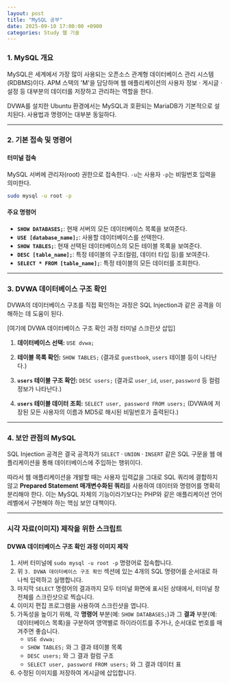 ```yaml
---
layout: post
title: "MySQL 공부"
date: 2025-09-10 17:00:00 +0900
categories: Study 웹 기술
---
```


### 1. MySQL 개요

MySQL은 세계에서 가장 많이 사용되는 오픈소스 관계형 데이터베이스 관리 시스템(RDBMS)이다. APM 스택의 'M'을 담당하며 웹 애플리케이션의 사용자 정보 · 게시글 · 설정 등 대부분의 데이터를 저장하고 관리하는 역할을 한다.

DVWA를 설치한 Ubuntu 환경에서는 MySQL과 호환되는 MariaDB가 기본적으로 설치된다. 사용법과 명령어는 대부분 동일하다.

---

### 2. 기본 접속 및 명령어

#### **터미널 접속**
MySQL 서버에 관리자(root) 권한으로 접속한다. `-u`는 사용자 `-p`는 비밀번호 입력을 의미한다.
```bash
sudo mysql -u root -p
```

#### **주요 명령어**
*   **`SHOW DATABASES;`**: 현재 서버의 모든 데이터베이스 목록을 보여준다.
*   **`USE [database_name];`**: 사용할 데이터베이스를 선택한다.
*   **`SHOW TABLES;`**: 현재 선택된 데이터베이스의 모든 테이블 목록을 보여준다.
*   **`DESC [table_name];`**: 특정 테이블의 구조(컬럼, 데이터 타입 등)를 보여준다.
*   **`SELECT * FROM [table_name];`**: 특정 테이블의 모든 데이터를 조회한다.

---

### 3. DVWA 데이터베이스 구조 확인

DVWA의 데이터베이스 구조를 직접 확인하는 과정은 SQL Injection과 같은 공격을 이해하는 데 도움이 된다.

[여기에 DVWA 데이터베이스 구조 확인 과정 터미널 스크린샷 삽입]

1.  **데이터베이스 선택:**
    `USE dvwa;`

2.  **테이블 목록 확인:**
    `SHOW TABLES;`
    (결과로 `guestbook`, `users` 테이블 등이 나타난다.)

3.  **`users` 테이블 구조 확인:**
    `DESC users;`
    (결과로 `user_id`, `user`, `password` 등 컬럼 정보가 나타난다.)

4.  **`users` 테이블 데이터 조회:**
    `SELECT user, password FROM users;`
    (DVWA에 저장된 모든 사용자의 이름과 MD5로 해시된 비밀번호가 출력된다.)

---

### 4. 보안 관점의 MySQL

SQL Injection 공격은 결국 공격자가 `SELECT` · `UNION` · `INSERT` 같은 SQL 구문을 웹 애플리케이션을 통해 데이터베이스에 주입하는 행위이다.

따라서 웹 애플리케이션을 개발할 때는 사용자 입력값을 그대로 SQL 쿼리에 결합하지 않고 **Prepared Statement 매개변수화된 쿼리**를 사용하여 데이터와 명령어를 명확히 분리해야 한다. 이는 MySQL 자체의 기능이라기보다는 PHP와 같은 애플리케이션 언어 레벨에서 구현해야 하는 핵심 보안 대책이다.

<hr class="short-rule">





### 시각 자료(이미지) 제작을 위한 스크립트

#### **DVWA 데이터베이스 구조 확인 과정 이미지 제작**

1.  서버 터미널에 `sudo mysql -u root -p` 명령어로 접속합니다.
2.  위 `3. DVWA 데이터베이스 구조 확인` 섹션에 있는 4개의 SQL 명령어를 순서대로 하나씩 입력하고 실행합니다.
3.  마지막 `SELECT` 명령어의 결과까지 모두 터미널 화면에 표시된 상태에서, 터미널 창 전체를 스크린샷으로 찍습니다.
4.  이미지 편집 프로그램을 사용하여 스크린샷을 엽니다.
5.  가독성을 높이기 위해, 각 **명령어** 부분(예: `SHOW DATABASES;`)과 그 **결과** 부분(예: 데이터베이스 목록)을 구분하여 영역별로 하이라이트를 주거나, 순서대로 번호를 매겨주면 좋습니다.
    *   `USE dvwa;`
    *   `SHOW TABLES;` 와 그 결과 테이블 목록
    *   `DESC users;` 와 그 결과 컬럼 구조
    *   `SELECT user, password FROM users;` 와 그 결과 데이터 표
6.  수정된 이미지를 저장하여 게시글에 삽입합니다.